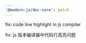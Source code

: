 ```yaml
---
'@modern-js/doc-core': patch
---
```


fix: code line highlight in js compiler

fix: js 版本编译器中代码行高亮问题
